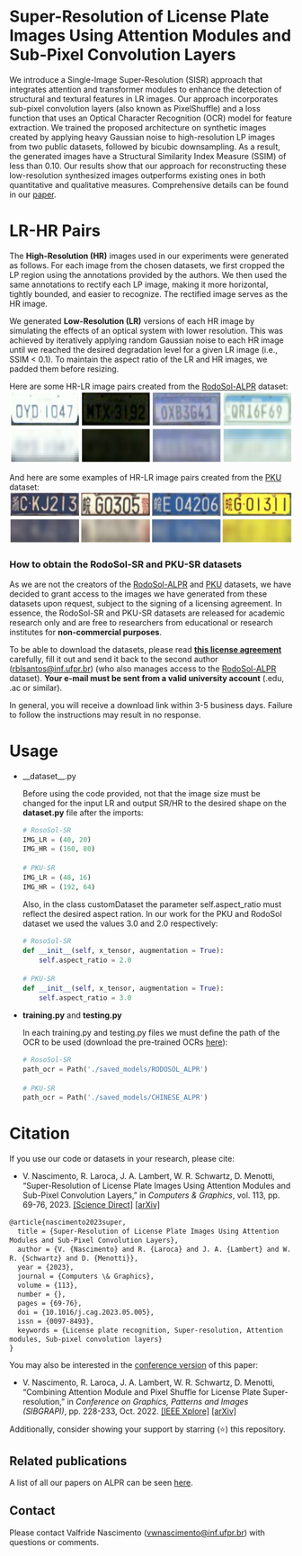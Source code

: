 # Super-Resolution of License Plate Images Using Attention Modules and Sub-Pixel Convolution Layers

We introduce a Single-Image Super-Resolution (SISR) approach that integrates attention and transformer modules to enhance the detection of structural and textural features in LR images. Our approach incorporates sub-pixel convolution layers (also known as PixelShuffle) and a loss function that uses an Optical Character Recognition (OCR) model for feature extraction. We trained the proposed architecture on synthetic images created by applying heavy Gaussian noise to high-resolution LP images from two public datasets, followed by bicubic downsampling. As a result, the generated images have a Structural Similarity Index Measure (SSIM) of less than 0.10. Our results show that our approach for reconstructing these low-resolution synthesized images outperforms existing ones in both quantitative and qualitative measures. Comprehensive details can be found in our [paper](https://doi.org/10.1016/j.cag.2023.05.005).

# LR-HR Pairs

The **High-Resolution (HR)** images used in our experiments were generated as follows. For each image from the chosen datasets, we first cropped the LP region using the annotations provided by the authors. We then used the same annotations to rectify each LP image, making it more horizontal, tightly bounded, and easier to recognize. The rectified image serves as the HR image.

We generated **Low-Resolution (LR)** versions of each HR image by simulating the effects of an optical system with lower resolution. This was achieved by iteratively applying random Gaussian noise to each HR image until we reached the desired degradation level for a given LR image (i.e., SSIM < 0.1). To maintain the aspect ratio of the LR and HR images, we padded them before resizing.

Here are some HR-LR image pairs created from the [RodoSol-ALPR](https://github.com/raysonlaroca/rodosol-alpr-dataset) dataset:
<img src="./Media/image2.png" width="600"/>

And here are some examples of HR-LR image pairs created from the [PKU](https://github.com/ofeeler/LPR) dataset:
<img src="./Media/image.png" width="600"/>

### How to obtain the RodoSol-SR and PKU-SR datasets

As we are not the creators of the [RodoSol-ALPR](https://github.com/raysonlaroca/rodosol-alpr-dataset) and [PKU](https://github.com/ofeeler/LPR) datasets, we have decided to grant access to the images we have generated from these datasets upon request, subject to the signing of a licensing agreement. In essence, the RodoSol-SR and PKU-SR datasets are released for academic research only and are free to researchers from educational or research institutes for **non-commercial purposes**.

To be able to download the datasets, please read [**this license agreement**](./Media/license-agreement.pdf) carefully, fill it out and send it back to the second author ([rblsantos@inf.ufpr.br](mailto:rblsantos@inf.ufpr.br)) (who also manages access to the [RodoSol-ALPR](https://github.com/raysonlaroca/rodosol-alpr-dataset) dataset). **Your e-mail must be sent from a valid university account** (.edu, .ac or similar).

In general, you will receive a download link within 3-5 business days. Failure to follow the instructions may result in no response.

# Usage

- \_\_dataset\_\_.py

    Before using the code provided, not that the image size must be changed for the input LR and output SR/HR to the desired shape on the __dataset.py__ file after the imports:

    ```python
    # RosoSol-SR
    IMG_LR = (40, 20)
    IMG_HR = (160, 80)
    
    # PKU-SR
    IMG_LR = (48, 16)
    IMG_HR = (192, 64)
    ```
    Also, in the class customDataset the parameter self.aspect_ratio must reflect the desired aspect ration. In our work for the PKU and RodoSol dataset we used the values 3.0 and 2.0     respectively:
 
    ```python
    # RosoSol-SR
    def __init__(self, x_tensor, augmentation = True):
        self.aspect_ratio = 2.0

    # PKU-SR
    def __init__(self, x_tensor, augmentation = True):
        self.aspect_ratio = 3.0
    ```
- __training.py__ and __testing.py__

    In each training.py and testing.py files we must define the path of the OCR to be used (download the pre-trained OCRs [here](https://github.com/Valfride/lpr-rsr-ext/releases/tag/OCR_pre-trained_models)\):
 
    ```python
    # RosoSol-SR
    path_ocr = Path('./saved_models/RODOSOL_ALPR')
    
    # PKU-SR
    path_ocr = Path('./saved_models/CHINESE_ALPR')
    
# Citation

If you use our code or datasets in your research, please cite:
* V. Nascimento, R. Laroca, J. A. Lambert, W. R. Schwartz, D. Menotti, “Super-Resolution of License Plate Images Using Attention Modules and Sub-Pixel Convolution Layers,” in *Computers & Graphics*, vol. 113, pp. 69-76, 2023. [[Science Direct]](https://doi.org/10.1016/j.cag.2023.05.005) [[arXiv]](https://arxiv.org/abs/2305.17313)

```
@article{nascimento2023super,
  title = {Super-Resolution of License Plate Images Using Attention Modules and Sub-Pixel Convolution Layers},
  author = {V. {Nascimento} and R. {Laroca} and J. A. {Lambert} and W. R. {Schwartz} and D. {Menotti}},
  year = {2023},
  journal = {Computers \& Graphics},
  volume = {113},
  number = {},
  pages = {69-76},
  doi = {10.1016/j.cag.2023.05.005},
  issn = {0097-8493},
  keywords = {License plate recognition, Super-resolution, Attention modules, Sub-pixel convolution layers}
}
```

You may also be interested in the [conference version](https://github.com/valfride/lpr-rsr/) of this paper:
* V. Nascimento, R. Laroca, J. A. Lambert, W. R. Schwartz, D. Menotti, “Combining Attention Module and Pixel Shuffle for License Plate Super-resolution,” in *Conference on Graphics, Patterns and Images (SIBGRAPI)*, pp. 228-233, Oct. 2022. [[IEEE Xplore]](https://doi.org/10.1109/SIBGRAPI55357.2022.9991753) [[arXiv]](https://arxiv.org/abs/2210.16836)

Additionally, consider showing your support by starring (:star:) this repository.

## Related publications

A list of all our papers on ALPR can be seen [here](https://scholar.google.com/scholar?hl=pt-BR&as_sdt=0%2C5&as_ylo=2018&q=allintitle%3A+plate+OR+license+OR+vehicle+author%3A%22David+Menotti%22&btnG=).

## Contact

Please contact Valfride Nascimento ([vwnascimento@inf.ufpr.br](mailto:vwnascimento@inf.ufpr.br)) with questions or comments.

